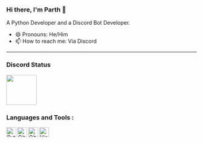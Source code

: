 ### Hi there, I'm Parth 👋
A Python Developer and a Discord Bot Developer.

- 😄 Pronouns: He/Him
- 📫 How to reach me: Via Discord 


---

### Discord Status
<a href="https://discord.c99.nl/widget/theme-2/909619403350503536.png">
<img height="80px" src="https://discord.c99.nl/widget/theme-2/909619403350503536.png" />
</a>

### Languages and Tools : 

[<img align="left" alt="Python" width="26px" src="https://skillicons.dev/icons?i=python" />](https://python.org)
[<img align="left" alt="Git" width="26px" src="https://skillicons.dev/icons?i=git" />](https://git-scm.com)
[<img align="left" alt="GitHub" width="26px" src="https://cdn4.iconfinder.com/data/icons/socialcones/508/Github-128.png" />](https://github.com)
[<img align="left" alt="Visual Studio Code" width="26px" src="https://skillicons.dev/icons?i=vscode" />](https://code.visualstudio.com)
<br />
<br />

